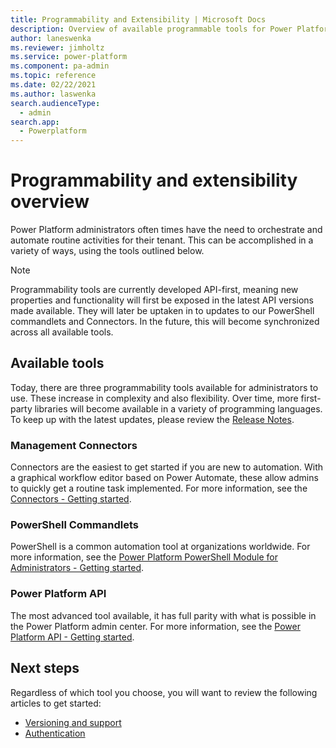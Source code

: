 ```yaml
---
title: Programmability and Extensibility | Microsoft Docs
description: Overview of available programmable tools for Power Platform administrators.
author: laneswenka
ms.reviewer: jimholtz
ms.service: power-platform
ms.component: pa-admin
ms.topic: reference
ms.date: 02/22/2021
ms.author: laswenka
search.audienceType: 
  - admin
search.app:
  - Powerplatform
---
```


# Programmability and extensibility overview
Power Platform administrators often times have the need to orchestrate and automate routine activities for their tenant.  This can be accomplished in a variety of ways, using the tools outlined below.  

> [!NOTE]
> Programmability tools are currently developed API-first, meaning new properties and functionality will first be exposed in the latest API versions made available.  They will later be uptaken in to updates to our PowerShell commandlets and Connectors.  In the future, this will become synchronized across all available tools.  

## Available tools
Today, there are three programmability tools available for administrators to use.  These increase in complexity and also flexibility.  Over time, more first-party libraries will become available in a variety of programming languages.  To keep up with the latest updates, please review the [Release Notes](linkhere.co).

### Management Connectors
Connectors are the easiest to get started if you are new to automation.  With a graphical workflow editor based on Power Automate, these allow admins to quickly get a routine task implemented.  For more information, see the [Connectors - Getting started](linkhere.co).

### PowerShell Commandlets
PowerShell is a common automation tool at organizations worldwide.  For more information, see the [Power Platform PowerShell Module for Administrators - Getting started](linkhere.c0).

### Power Platform API
The most advanced tool available, it has full parity with what is possible in the Power Platform admin center.  For more information, see the [Power Platform API - Getting started](linkhere.co).

## Next steps
Regardless of which tool you choose, you will want to review the following articles to get started:

* [Versioning and support](linkhere.co)
* [Authentication](linkhere.co)

